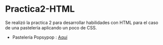 # Practica2-HTML
Se realizó la practica 2 para desarrollar habilidades con HTML para el caso de una pastelería aplicando un poco de CSS.

- Pastelería Popsypop : [Aquí](https://punchfire.github.io)
